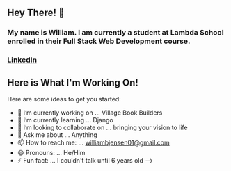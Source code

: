 ## Hey There! 👋
### My name is William. I am currently a student at Lambda School enrolled in their Full Stack Web Development course.

### [LinkedIn](https://www.linkedin.com/in/williambjensen/)

## Here is What I'm Working On!

Here are some ideas to get you started:

- 🔭 I’m currently working on ... Village Book Builders
- 🌱 I’m currently learning ... Django
- 👯 I’m looking to collaborate on ... bringing your vision to life
- 💬 Ask me about ... Anything
- 📫 How to reach me: ... williambjensen01@gmail.com
- 😄 Pronouns: ... He/Him
- ⚡ Fun fact: ... I couldn't talk until 6 years old
-->
